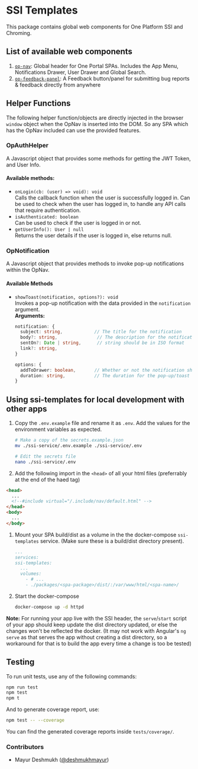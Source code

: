 # SSI Templates

This package contains global web components for One Platform SSI and Chroming.

## List of available web components

1. [`op-nav`](./src/nav/): Global header for One Portal SPAs. Includes the App Menu, Notifications Drawer, User Drawer and Global Search.
2. [`op-feedback-panel`](./src/feedback-panel/): A Feedback button/panel for submitting bug reports & feedback directly from anywhere

## Helper Functions

The following helper function/objects are directly injected in the browser `window` object when the OpNav is inserted into the DOM. So any SPA which has the OpNav included can use the provided features.

### OpAuthHelper

A Javascript object that provides some methods for getting the JWT Token, and User Info.

#### Available methods:

- `onLogin(cb: (user) => void): void`\
   Calls the callback function when the user is successfully logged in. Can be used to check when the user has logged in, to handle any API calls that require authentication.
- `isAuthenticated: boolean`\
   Can be used to check if the user is logged in or not.
- `getUserInfo(): User | null`\
   Returns the user details if the user is logged in, else returns null.

### OpNotification

A Javascript object that provides methods to invoke pop-up notifications within the OpNav.

#### Available Methods

- `showToast(notification, options?): void`\
  Invokes a pop-up notification with the data provided in the `notification` argument.\
  **Arguments:**

  ```ts
  notification: {
    subject: string,            // The title for the notification
    body?: string,               // The description for the notification (optional)
    sentOn?: Date | string,      // string should be in ISO format
    link?: string,
  }

  options: {
    addToDrawer: boolean,       // Whether or not the notification should be added to the drawer (default: false)
    duration: string,           // The duration for the pop-up/toast (default: '5s')
  }
  ```

## Using ssi-templates for local development with other apps

1. Copy the `.env.example` file and rename it as `.env`. Add the values for the environment variables as expected.

   ```bash
   # Make a copy of the secrets.example.json
   mv ./ssi-service/.env.example ./ssi-service/.env

   # Edit the secrets file
   nano ./ssi-service/.env
   ```

2. Add the following import in the `<head>` of all your html files (preferrably at the end of the haed tag)

```html
<head>
  ...
  <!--#include virtual="/.include/nav/default.html" -->
</head>
<body>
  ...
</body>
```

1. Mount your SPA build/dist as a volume in the the docker-compose `ssi-templates` service. (Make sure these is a build/dist directory present).

   ```yml
   ...
   services:
   ssi-templates:
     ...
     volumes:
       - # ...
       - ./packages/<spa-package>/dist/:/var/www/html/<spa-name>/
   ```

2. Start the docker-compose

   ```bash
   docker-compose up -d httpd
   ```

**Note:** For running your app live with the SSI header, the  `serve`/`start` script of your app should keep update the dist directory updated, or else the changes won't be reflected the docker. (It may not work with Angular's `ng serve` as that serves the app without creating a dist directory, so a workaround for that is to build the app every time a change is too be tested)

## Testing

To run unit tests, use any of the following commands:

```bash
npm run test
npm test
npm t
```

And to generate coverage report, use:

```bash
npm test -- --coverage
```

You can find the generated coverage reports inside `tests/coverage/`.

### Contributors

- Mayur Deshmukh ([@deshmukhmayur](https://github.com/deshmukhmayur))
